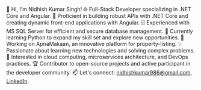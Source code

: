 👋 Hi, I'm Nidhish Kumar Singh!
🌐 Full-Stack Developer specializing in .NET Core and Angular.
🔧 Proficient in building robust APIs with .NET Core and creating dynamic front-end applications with Angular.
🗄️ Experienced with MS SQL Server for efficient and secure database management.
🐍 Currently learning Python to expand my skill set and explore new opportunities.
🚀 Working on ApnaMakaan, an innovative platform for property-listing.
💡 Passionate about learning new technologies and solving complex problems.
🔭 Interested in cloud computing, microservices architecture, and DevOps practices.
🏆 Contributor to open-source projects and active participant in the developer community.
📫 Let's connect: [nidhishkumar986@gmail.com](mailto:nidhishkumar986@gmail.com), [LinkedIn](https://www.linkedin.com/in/nidhish-kumarsingh?utm_source=share&utm_campaign=share_via&utm_content=profile&utm_medium=android_app).
